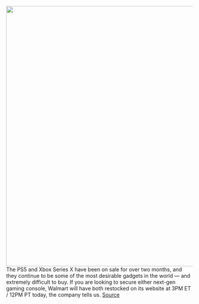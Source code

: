 <img src='https://cdn.vox-cdn.com/thumbor/iBdk07qcrSwqRLkiFy43hQ2Ggqs=/0x0:2040x1360/1200x800/filters:focal(857x517:1183x843)/cdn.vox-cdn.com/uploads/chorus_image/image/68701295/vpavic_4261_20201026_0181.0.jpg' width='700px' /><br/>
The PS5 and Xbox Series X have been on sale for over two months, and they continue to be some of the most desirable gadgets in the world — and extremely difficult to buy. If you are looking to secure either next-gen gaming console, Walmart will have both restocked on its website at 3PM ET / 12PM PT today, the company tells us.
<a href='https://www.theverge.com/2021/1/21/22242862/ps5-xbox-series-x-s-restock-walmart'> Source <a/>